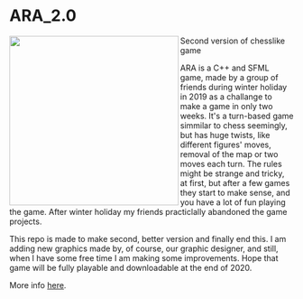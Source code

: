 # ARA_2.0

<img align="left" width="300" height="300" src="graphics/rzeczy/ara.io">

Second version of chesslike game

ARA is a C++ and SFML game, made by a group of friends during winter holiday in 2019 as a challange to make a game in only two weeks. It's a turn-based game simmilar to chess seemingly, but has huge twists, like different figures' moves, removal of the map or two moves each turn. The rules might be strange and tricky, at first, but after a few games they start to make sense, and you have a lot of fun playing the game. After winter holiday my friends practiclally abandoned the game projects.

This repo is made to make second, better version and finally end this. I am adding new graphics made by, of course, our graphic designer, and still, when I have some free time I am making some improvements. Hope that game will be fully playable and downloadable at the end of 2020.

More info [here](https://jakubkivi.github.io/#portfolio-modal-ara).
